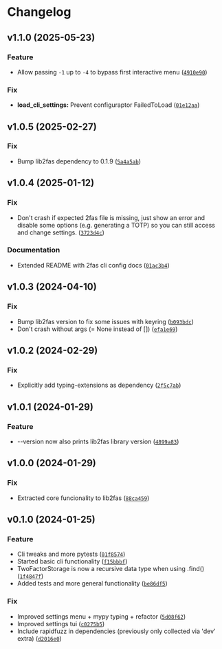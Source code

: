 # Changelog

<!--next-version-placeholder-->

## v1.1.0 (2025-05-23)

### Feature

* Allow passing `-1` up to `-4` to bypass first interactive menu ([`4910e90`](https://github.com/robinvandernoord/2fas-python/commit/4910e90025bf65fdd2ff9434265dca29e21ddbcf))

### Fix

* **load_cli_settings:** Prevent configuraptor FailedToLoad ([`01e12aa`](https://github.com/robinvandernoord/2fas-python/commit/01e12aac2d63aada754efab128e6d092be698f93))

## v1.0.5 (2025-02-27)

### Fix

* Bump lib2fas dependency to 0.1.9 ([`5a4a5ab`](https://github.com/robinvandernoord/2fas-python/commit/5a4a5ab5cd9f7a0062fe799a52839c89f3709bad))

## v1.0.4 (2025-01-12)

### Fix

* Don't crash if expected 2fas file is missing, just show an error and disable some options (e.g. generating a TOTP) so you can still access and change settings. ([`3723d4c`](https://github.com/robinvandernoord/2fas-python/commit/3723d4c8d33273e5dca2bbd0f03750d0905dcba2))

### Documentation

* Extended README with 2fas cli config docs ([`01ac3b4`](https://github.com/robinvandernoord/2fas-python/commit/01ac3b4ea0ba6f8724b8ba0b543bff8daf3d54ec))

## v1.0.3 (2024-04-10)

### Fix

* Bump lib2fas version to fix some issues with keyring ([`b093bdc`](https://github.com/robinvandernoord/2fas-python/commit/b093bdc434841ace1dbd526149a2cac5238f0924))
* Don't crash without args (= None instead of []) ([`efa1e69`](https://github.com/robinvandernoord/2fas-python/commit/efa1e69183c9ce1a204a5ac75b1a7d458c92c647))

## v1.0.2 (2024-02-29)

### Fix

* Explicitly add typing-extensions as dependency ([`2f5c7ab`](https://github.com/robinvandernoord/2fas-python/commit/2f5c7ab92a12e0568dad40f29446187895db2e91))

## v1.0.1 (2024-01-29)

### Feature

* --version now also prints lib2fas library version ([`4899a83`](https://github.com/robinvandernoord/2fas-python/commit/4899a836acf216b0584c4f9224d1ec14662b678f))

## v1.0.0 (2024-01-29)

### Fix

* Extracted core funcionality to lib2fas ([`88ca459`](https://github.com/robinvandernoord/2fas-python/commit/88ca459c2b2f2f227b72d2d5722e051cc140f35b))

## v0.1.0 (2024-01-25)

### Feature

* Cli tweaks and more pytests ([`01f8574`](https://github.com/robinvandernoord/2fas-python/commit/01f8574e527a60025e4e7b7bf0416a4e344fde2e))
* Started basic cli functionality ([`f15bbbf`](https://github.com/robinvandernoord/2fas-python/commit/f15bbbfe1d4e79ba644775dd1e4eb638e394dc81))
* TwoFactorStorage is now a recursive data type when using .find() ([`1f4847f`](https://github.com/robinvandernoord/2fas-python/commit/1f4847fa07eecd9c85623e5cb799a34ab3a8714d))
* Added tests and more general functionality ([`be86df5`](https://github.com/robinvandernoord/2fas-python/commit/be86df54cc4616541c6e636e882a1fa444af9d3a))

### Fix

* Improved settings menu + mypy typing + refactor ([`5d08f62`](https://github.com/robinvandernoord/2fas-python/commit/5d08f62daba7873e84766562c07370fa22018868))
* Improved settings tui ([`c0275b5`](https://github.com/robinvandernoord/2fas-python/commit/c0275b5d5e1b77fba77f65f3efdb5d117d9f5715))
* Include rapidfuzz in dependencies (previously only collected via 'dev' extra) ([`d2016e0`](https://github.com/robinvandernoord/2fas-python/commit/d2016e033ff00392032492525a3c4eb14a4432b3))
